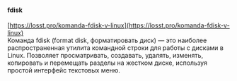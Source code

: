 #### fdisk
[https://losst.pro/komanda-fdisk-v-linux](https://losst.pro/komanda-fdisk-v-linux)  
Команда fdisk (format disk, форматировать диск) — это наиболее распространенная утилита командной строки для работы с дисками в Linux. Позволяет просматривать, создавать, удалять, изменять, копировать и перемещать разделы на жестком диске, используя простой интерфейс текстовых меню.